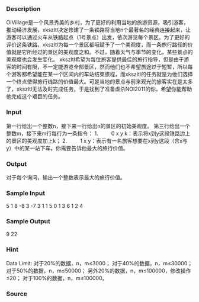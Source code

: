 
### Description
OIVillage是一个风景秀美的乡村，为了更好的利用当地的旅游资源，吸引游客，推动经济发展，xkszltl决定修建了一条铁路将当地n个最著名的经典连接起来，让游客可以通过火车从铁路起点（1号景点）出发，依次游览每个景区。为了更好的评价这条铁路，xkszltl为每一个景区都哦赋予了一个美观度，而一条旅行路径的价值就是它所经过的景区的美观度之和。不过，随着天气与季节的变化，某些景点的美观度也会发生变化。
xkszltl希望为每位旅客提供最佳的旅行指导，但是由于游客的时间有限，不一定能游览全部景区，然而他们也不希望旅途过于短暂，所以每个游客都希望能在某一个区间内的车站结束旅程，而xkszltl的任务就是为他们选择一个终点使得旅行线路的价值最大。可是当地的景点与前来观光的旅客实在是太多了，xkszltl无法及时完成任务，于是找到了准备虐杀NOI2011的你，希望你能帮助他完成这个艰巨的任务。
### Input
第一行给出一个整数n，接下来一行给出n的景区的初始美观度。
第三行给出一个整数m，接下来m行每行为一条指令：
1.         0 x y k：表示将x到y这段铁路边上的景区的美观度加上k；
2.         1 x y：表示有一名旅客想要在x到y这段（含x与y）中的某一站下车，你需要告诉他最大的旅行价值。
### Output
对于每个询问，输出一个整数表示最大的旅行价值。
### Sample Input
5
1 8 -8 3 -7
3
1 1 5
0 1 3 6
1 2 4

### Sample Output
9
22
### Hint

Data Limit:
对于20%的数据，n，m≤3000；
对于40%的数据，n，m≤30000；
对于50%的数据，n，m≤50000；
另外20%的数据，n，m≤100000，修改操作≤20；
对于100%的数据，n，m≤100000。
### Source
